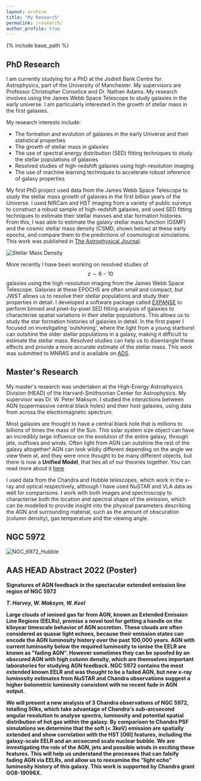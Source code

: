 ```yaml
---
layout: archive
title: "My Research"
permalink: /research/
author_profile: true
---
```

{% include base_path %}




## PhD Research

I am currently studying for a PhD at the Jodrell Bank Centre for Astrophysics, part of the University of Manchester. My supervisors are Professor Christopher Conselice and Dr. Nathan Adams.
My research involves using the James Webb Space Telescope to study galaxies in the early universe. I am particularly interested in the growth of stellar mass in the first galaxies.

My research interests include:

- The formation and evolution of galaxies in the early Universe and their statistical properties
- The growth of stellar mass in galaxies
- The use of spectral energy distribution (SED) fitting techniques to study the stellar populations of galaxies
- Resolved studies of high-redshift galaxies using high-resolution imaging
- The use of machine learning techniques to accelerate robust inference of galaxy properties

My first PhD project used data from the James Webb Space Telescope to study the stellar mass growth of galaxies in the first billion years of the Universe. I used NIRCam and HST imaging from a variety of public surveys to construct a robust sample of high-redshift galaxies, and used SED fitting techniques to estimate their stellar masses and star formation histories. From this, I was able to estimate the galaxy stellar mass function (GSMF) and the cosmic stellar mass density (CSMD, shown below) at these early epochs, and compare them to the predictions of cosmological simulations. This work was published in [The Astrophysical Journal](https://iopscience.iop.org/article/10.3847/1538-4357/ad8c29).

![Stellar Mass Density](http://www.thomas-harvey.com/images/papers/smd.png)

More recently I have been working on resolved studies of $$ z \sim 6-10 $$ galaxies using the high-resolution imaging from the James Webb Space Telescope. Galaxies at these EPOCHS are often small and compact, but JWST allows us to resolve their stellar populations and study their properties in detail. I developed a software package called [EXPANSE](https://github.com/tHarvey303/EXPANSE) to perform binned and pixel-by-pixel SED fitting analysis of galaxies to characterise spatial variations in their stellar populations. This allows us to study the star formation histories of galaxies in detail. In the first paper I focused on investigating 'outshining', where the light from a young starburst can outshine the older stellar populations in a galaxy, making it difficult to estimate the stellar mass. Resolved studies can help us to disentangle these effects and provide a more accurate estimate of the stellar mass. This work was submitted to MNRAS and is available on [ADS](https://ui.adsabs.harvard.edu/abs/2025arXiv250405244H/).

## Master's Research

My master's research was undertaken at the High-Energy Astrophysics Division (HEAD) of the Harvard-Smithsonian Center for Astrophysics. My supervisor was Dr. W. Peter Maksym. I studied the interactions between AGN (supermassive central black holes) and their host galaxies, using data from across the electromagnetic spectrum.

Most galaxies are thought to have a central black hole that is millions to billions of times the mass of the Sun. This solar system size object can have an incredibly large influence on the evolution of the entire galaxy, through jets, outflows and winds. Often light from AGN can outshine the rest of the galaxy altogether! AGN can look wildly different depending on the angle we view them at, and they were once thought to be many different objects, but there is now a <b>Unified Model</b>, that ties all of our theories together. You can read more about it [here](https://www.thomas-harvey.com/posts/2021/AGN/)

I used data from the Chandra and Hubble telescopes, which work in the x-ray and optical respectively, although I have used NuSTAR and VLA data as well for comparisons. I work with both images and spectroscopy to characterise both the location and spectral shape of the emission, which can be modelled to provide insight into the physical parameters describing the AGN and surrounding material, such as the amount of obscuration (column density), gas temperature and the viewing angle.
<h2>NGC 5972</h2>

![NGC_6972_Hubble](http://www.thomas-harvey.com/images/ngc597_hubble_small.jpg)

  <h2> AAS HEAD Abstract 2022 (Poster) </h2>

<b> Signatures of AGN feedback in the spectacular extended emission line region of NGC 5972 <b>

<i>T. Harvey, W. Maksym, W. Keel</i>


Large clouds of ionised gas far from AGN, known as Extended Emission Line Regions (EELRs), promise a novel tool for getting a handle on the kiloyear timescale behavior of AGN accretion. These clouds are often considered as quasar light echoes, because their emission states can encode the AGN luminosity history over the past 100,000 years. AGN with current luminosity below the required luminosity to ionise the EELR are known as "fading AGN". However sometimes they can be spoofed by an obscured AGN with high column density, which are themselves important laboratories for studying AGN feedback. NGC 5972 contains the most extended known EELR and was thought to be a faded AGN, but new x-ray luminosity estimates from NuSTAR and Chandra observations suggest a higher bolometric luminosity consistent with no recent fade in AGN output.

We will present a new analysis of 3 Chandra observations of NGC 5972, totalling 50ks, which take advantage of Chandra's sub-arcsecond angular resolution to analyse spectra, luminosity and potential spatial distribution of hot gas within the galaxy. By comparison to Chandra PSF simulations we determine that the soft (< 3keV) emission are spatially extended and show correlation with the HST [OIII] features, including the galaxy-scale EELR and an arcsecond scale nuclear bubble. We are investigating the role of the AGN, jets and possible winds in exciting these features. This will help us understand the processes that can falsify fading AGN via EELRs, and allow us to reexamine the “light echo” luminosity history of this galaxy. This work is supported by Chandra grant GO8-19096X.






